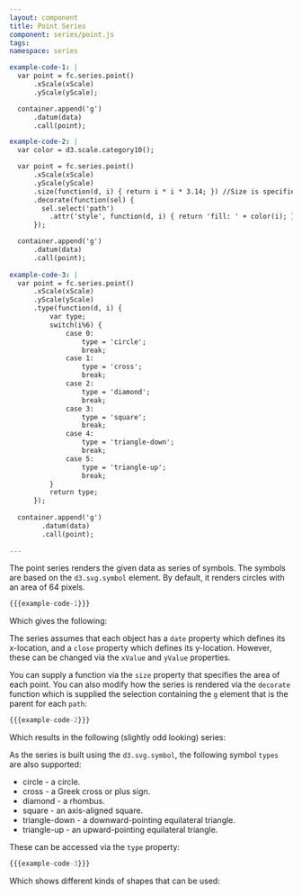 ```yaml
---
layout: component
title: Point Series
component: series/point.js
tags:
namespace: series

example-code-1: |
  var point = fc.series.point()
      .xScale(xScale)
      .yScale(yScale);

  container.append('g')
      .datum(data)
      .call(point);

example-code-2: |
  var color = d3.scale.category10();

  var point = fc.series.point()
      .xScale(xScale)
      .yScale(yScale)
      .size(function(d, i) { return i * i * 3.14; }) //Size is specified in pixels area
      .decorate(function(sel) {
        sel.select('path')
          .attr('style', function(d, i) { return 'fill: ' + color(i); });
      });

  container.append('g')
      .datum(data)
      .call(point);
      
example-code-3: |
  var point = fc.series.point()
      .xScale(xScale)
      .yScale(yScale)
      .type(function(d, i) {
          var type;
          switch(i%6) {
              case 0:
                  type = 'circle';
                  break;
              case 1:
                  type = 'cross';
                  break;
              case 2:
                  type = 'diamond';
                  break;
              case 3:
                  type = 'square';
                  break;
              case 4:
                  type = 'triangle-down';
                  break;
              case 5:
                  type = 'triangle-up';
                  break;          
          }
          return type;
      });
      
  container.append('g')
        .datum(data)
        .call(point);
      
---
```


The point series renders the given data as series of symbols. The symbols are based on the `d3.svg.symbol` element. 
By default, it renders circles with an area of 64 pixels.

```js
{{{example-code-1}}}
```

Which gives the following:

<div id="series_point" class="chart"> </div>
<script type="text/javascript">
(function() {
    var desiredWidth = $('#series_point').width(),
        desiredHeight = desiredWidth / 2.4; //keeps the width-height ratio at 600-250 (defaults for createFixture)
    var f = createFixture('#series_point', desiredWidth, desiredHeight, null, function() { return true; });
    var container = f.container, data = f.data,
      xScale = f.xScale, yScale = f.yScale;
    {{{example-code-1}}}
}());
</script>

The series assumes that each object has a `date` property which defines its x-location, and a `close` property which 
defines its y-location. However, these can be changed via the `xValue` and `yValue` properties.

You can supply a function via the `size` property that specifies the area of each point. You can also modify how 
the series is rendered via the `decorate` function which is supplied the selection containing the `g` element that is 
the parent for each `path`:

```js
{{{example-code-2}}}
```

Which results in the following (slightly odd looking) series:

<div id="series_point_2" class="chart"> </div>
<script type="text/javascript">
(function() {
    var desiredWidth = $('#series_point_2').width(),
        desiredHeight = desiredWidth / 2.4; //keeps the width-height ratio at 600-250 (defaults for createFixture)
    var f = createFixture('#series_point_2', desiredWidth, desiredHeight, null, function() { return true; });
    var container = f.container, data = f.data,
      xScale = f.xScale, yScale = f.yScale;
    {{{example-code-2}}}
}());
</script>

As the series is built using the `d3.svg.symbol`, the following symbol `types` are also supported:

* circle - a circle.
* cross - a Greek cross or plus sign.
* diamond - a rhombus.
* square - an axis-aligned square.
* triangle-down - a downward-pointing equilateral triangle.
* triangle-up - an upward-pointing equilateral triangle.

These can be accessed via the `type` property:

```js
{{{example-code-3}}}
```

Which shows different kinds of shapes that can be used:

<div id="series_point_3" class="chart"> </div>
<script type="text/javascript">
(function() {
    var desiredWidth = $('#series_point_3').width(),
        desiredHeight = desiredWidth / 2.4; //keeps the width-height ratio at 600-250 (defaults for createFixture)
    var f = createFixture('#series_point_3', desiredWidth, desiredHeight, null, function() { return true; });
    var container = f.container, data = f.data,
      xScale = f.xScale, yScale = f.yScale;
    {{{example-code-3}}}
}());
</script>